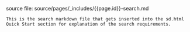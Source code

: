 source file: source/pages/\_includes/{{page.id}}-search.md

    This is the search markdown file that gets inserted into the sd.html Quick Start section for explanation of the search requirements.
